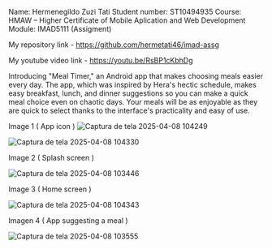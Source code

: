 Name: Hermenegildo Zuzi Tati
Student number: ST10494935
Course: HMAW – Higher Certificate of Mobile Aplication and Web Development
Module: IMAD5111
(Assigment)

My repository link - https://github.com/hermetati46/imad-assg

My youtube video link - https://youtu.be/RsBP1cKbhDg

Introducing "Meal Timer," an Android app that makes choosing meals easier every day. The app, which was inspired by Hera's hectic schedule, makes easy breakfast, lunch, and dinner suggestions so you can make a quick meal choice even on chaotic days. Your meals will be as enjoyable as they are quick to select thanks to the interface's practicality and easy of use.

Image 1 ( App icon )
![Captura de tela 2025-04-08 104249](https://github.com/user-attachments/assets/14e6495a-44fb-407c-a318-8a7a028c842a)

![Captura de tela 2025-04-08 104330](https://github.com/user-attachments/assets/a4285db7-6d4a-41c0-a67e-267ba9a01e2d)

Image 2 ( Splash screen )

![Captura de tela 2025-04-08 103446](https://github.com/user-attachments/assets/186225fa-d005-402e-b0d6-868aac9cedcd)

Image 3 ( Home screen )

![Captura de tela 2025-04-08 104343](https://github.com/user-attachments/assets/1db244b9-4dd0-4001-b394-4e9b1450facc)

Imagen 4 ( App suggesting a meal )

![Captura de tela 2025-04-08 103555](https://github.com/user-attachments/assets/2b61f04e-c562-4318-881b-382895170e2a)
